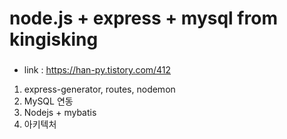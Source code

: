 # node.js + express + mysql from kingisking

###
- link : https://han-py.tistory.com/412

1. express-generator, routes, nodemon
2. MySQL 연동
3. Nodejs + mybatis
4. 아키텍처

